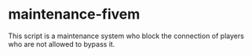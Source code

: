 # maintenance-fivem
This script is a maintenance system who block the connection of players who are not allowed to bypass it.
